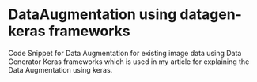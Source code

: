 # DataAugmentation using datagen-keras frameworks
Code Snippet for Data Augmentation for existing image data using Data Generator Keras frameworks which is used in my article for explaining the Data Augmentation using keras.
